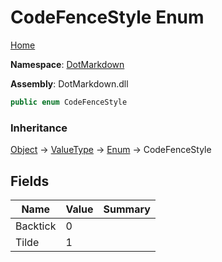 # CodeFenceStyle Enum

[Home](../../README.md)

**Namespace**: [DotMarkdown](../README.md)

**Assembly**: DotMarkdown\.dll

```csharp
public enum CodeFenceStyle
```

### Inheritance

[Object](https://docs.microsoft.com/en-us/dotnet/api/system.object) &#x2192; [ValueType](https://docs.microsoft.com/en-us/dotnet/api/system.valuetype) &#x2192; [Enum](https://docs.microsoft.com/en-us/dotnet/api/system.enum) &#x2192; CodeFenceStyle

## Fields

| Name | Value | Summary |
| ---- | ----- | ------- |
| Backtick | 0 |
| Tilde | 1 |

